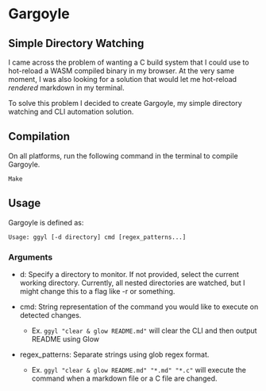 # Gargoyle

## Simple Directory Watching

I came across the problem of wanting a C build system that I could use to hot-reload a WASM compiled binary in my browser. At the very same moment, I was also looking for a solution that would let me hot-reload *rendered* markdown in my terminal.

To solve this problem I decided to create Gargoyle, my simple directory watching and CLI automation solution.

## Compilation

On all platforms, run the following command in the terminal to compile Gargoyle.

```
Make
```

## Usage

Gargoyle is defined as:

```
Usage: ggyl [-d directory] cmd [regex_patterns...]
```

### Arguments

- d: Specify a directory to monitor. If not provided, select the current working directory. Currently, all nested directories are watched, but I might change this to a flag like -r or something.

- cmd: String representation of the command you would like to execute on detected changes. 
    - Ex. `ggyl "clear & glow README.md"` will clear the CLI and then output README using Glow

- regex_patterns: Separate strings using glob regex format.
    - Ex. `ggyl "clear & glow README.md" "*.md" "*.c"` will execute the command when a markdown file or a C file are changed.
